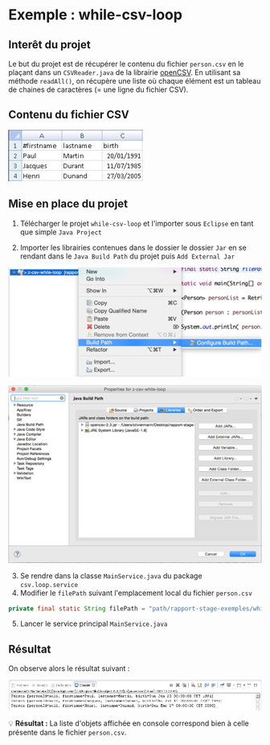 # Exemple : while-csv-loop

## Interêt du projet

Le but du projet est de récupérer le contenu du fichier ```person.csv``` en le plaçant dans un ```CSVReader.java``` 
de la librairie [openCSV](http://opencsv.sourceforge.net/). En utilisant sa méthode ```readAll()```, on récupère 
une liste où chaque élément est un tableau de chaines de caractères (= une ligne du fichier CSV).

## Contenu du fichier CSV

![IMAGE ALT TEXT HERE](https://github.com/oliviermarin/rapport-stage-exemples/blob/master/images/csv-while-loop-file.PNG?raw=true)

## Mise en place du projet

1. Télécharger le projet ```while-csv-loop``` et l'importer sous ```Eclipse``` en tant que simple ```Java Project``` 

2. Importer les librairies contenues dans le dossier le dossier ```Jar``` en se rendant dans le ```Java Build Path``` du projet puis ```Add External Jar```

![se rendre dans les librairies](https://github.com/oliviermarin/rapport-stage-exemples/blob/master/images/conf-build-path.png?raw=true)

![ajouter les librairies](https://github.com/oliviermarin/rapport-stage-exemples/blob/master/images/ext-lib.png?raw=true)

3. Se rendre dans la classe ```MainService.java``` du package ```csv.loop.service```
4. Modifier le ```filePath``` suivant l'emplacement local du fichier ```person.csv``` 

```java
private final static String filePath = "path/rapport-stage-exemples/while-csv-loop/file/person.csv";
```
5. Lancer le service principal ```MainService.java```

## Résultat

On observe alors le résultat suivant :

![résultat en console](https://github.com/oliviermarin/rapport-stage-exemples/blob/master/images/console-csv-while-loop.PNG?raw=true)

:bulb: **Résultat :** La liste d'objets affichée en console correspond bien à celle présente dans le fichier ```person.csv```.